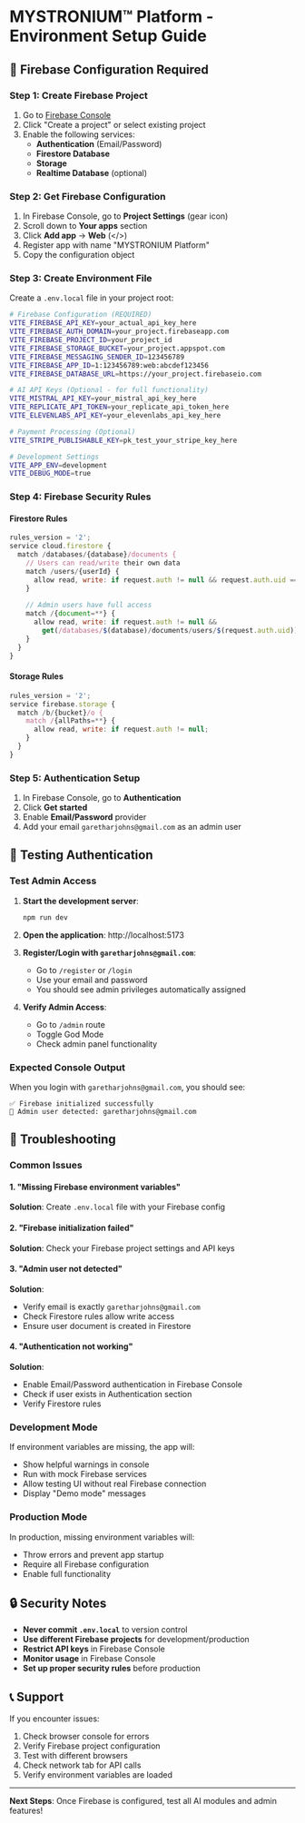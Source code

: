 # MYSTRONIUM™ Platform - Environment Setup Guide

## 🔧 Firebase Configuration Required

### Step 1: Create Firebase Project

1. Go to [Firebase Console](https://console.firebase.google.com/)
2. Click "Create a project" or select existing project
3. Enable the following services:
   - **Authentication** (Email/Password)
   - **Firestore Database**
   - **Storage**
   - **Realtime Database** (optional)

### Step 2: Get Firebase Configuration

1. In Firebase Console, go to **Project Settings** (gear icon)
2. Scroll down to **Your apps** section
3. Click **Add app** → **Web** (</>) 
4. Register app with name "MYSTRONIUM Platform"
5. Copy the configuration object

### Step 3: Create Environment File

Create a `.env.local` file in your project root:

```bash
# Firebase Configuration (REQUIRED)
VITE_FIREBASE_API_KEY=your_actual_api_key_here
VITE_FIREBASE_AUTH_DOMAIN=your_project.firebaseapp.com
VITE_FIREBASE_PROJECT_ID=your_project_id
VITE_FIREBASE_STORAGE_BUCKET=your_project.appspot.com
VITE_FIREBASE_MESSAGING_SENDER_ID=123456789
VITE_FIREBASE_APP_ID=1:123456789:web:abcdef123456
VITE_FIREBASE_DATABASE_URL=https://your_project.firebaseio.com

# AI API Keys (Optional - for full functionality)
VITE_MISTRAL_API_KEY=your_mistral_api_key_here
VITE_REPLICATE_API_TOKEN=your_replicate_api_token_here
VITE_ELEVENLABS_API_KEY=your_elevenlabs_api_key_here

# Payment Processing (Optional)
VITE_STRIPE_PUBLISHABLE_KEY=pk_test_your_stripe_key_here

# Development Settings
VITE_APP_ENV=development
VITE_DEBUG_MODE=true
```

### Step 4: Firebase Security Rules

#### Firestore Rules
```javascript
rules_version = '2';
service cloud.firestore {
  match /databases/{database}/documents {
    // Users can read/write their own data
    match /users/{userId} {
      allow read, write: if request.auth != null && request.auth.uid == userId;
    }
    
    // Admin users have full access
    match /{document=**} {
      allow read, write: if request.auth != null && 
        get(/databases/$(database)/documents/users/$(request.auth.uid)).data.admin == true;
    }
  }
}
```

#### Storage Rules
```javascript
rules_version = '2';
service firebase.storage {
  match /b/{bucket}/o {
    match /{allPaths=**} {
      allow read, write: if request.auth != null;
    }
  }
}
```

### Step 5: Authentication Setup

1. In Firebase Console, go to **Authentication**
2. Click **Get started**
3. Enable **Email/Password** provider
4. Add your email `garetharjohns@gmail.com` as an admin user

## 🧪 Testing Authentication

### Test Admin Access

1. **Start the development server**:
   ```bash
   npm run dev
   ```

2. **Open the application**: http://localhost:5173

3. **Register/Login with `garetharjohns@gmail.com`**:
   - Go to `/register` or `/login`
   - Use your email and password
   - You should see admin privileges automatically assigned

4. **Verify Admin Access**:
   - Go to `/admin` route
   - Toggle God Mode
   - Check admin panel functionality

### Expected Console Output

When you login with `garetharjohns@gmail.com`, you should see:
```
✅ Firebase initialized successfully
👑 Admin user detected: garetharjohns@gmail.com
```

## 🚨 Troubleshooting

### Common Issues

#### 1. "Missing Firebase environment variables"
**Solution**: Create `.env.local` file with your Firebase config

#### 2. "Firebase initialization failed"
**Solution**: Check your Firebase project settings and API keys

#### 3. "Admin user not detected"
**Solution**: 
- Verify email is exactly `garetharjohns@gmail.com`
- Check Firestore rules allow write access
- Ensure user document is created in Firestore

#### 4. "Authentication not working"
**Solution**:
- Enable Email/Password authentication in Firebase Console
- Check if user exists in Authentication section
- Verify Firestore rules

### Development Mode

If environment variables are missing, the app will:
- Show helpful warnings in console
- Run with mock Firebase services
- Allow testing UI without real Firebase connection
- Display "Demo mode" messages

### Production Mode

In production, missing environment variables will:
- Throw errors and prevent app startup
- Require all Firebase configuration
- Enable full functionality

## 🔒 Security Notes

- **Never commit `.env.local`** to version control
- **Use different Firebase projects** for development/production
- **Restrict API keys** in Firebase Console
- **Monitor usage** in Firebase Console
- **Set up proper security rules** before production

## 📞 Support

If you encounter issues:
1. Check browser console for errors
2. Verify Firebase project configuration
3. Test with different browsers
4. Check network tab for API calls
5. Verify environment variables are loaded

---

**Next Steps**: Once Firebase is configured, test all AI modules and admin features! 